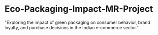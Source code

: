 # Eco-Packaging-Impact-MR-Project
"Exploring the impact of green packaging on consumer behavior, brand loyalty, and purchase decisions in the Indian e-commerce sector."

